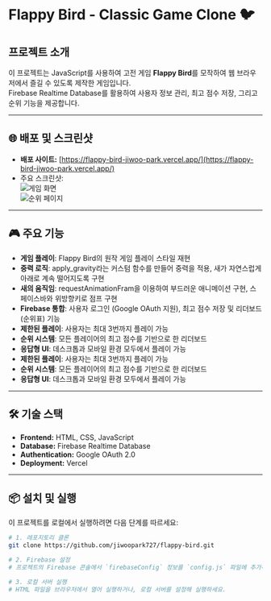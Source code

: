 # Flappy Bird - Classic Game Clone 🐦

## 프로젝트 소개

이 프로젝트는 JavaScript를 사용하여 고전 게임 **Flappy Bird**를 모작하여 웹 브라우저에서 즐길 수 있도록 제작한 게임입니다.  
Firebase Realtime Database를 활용하여 사용자 정보 관리, 최고 점수 저장, 그리고 순위 기능을 제공합니다.

---

## 🌐 배포 및 스크린샷

- **배포 사이트:** [https://flappy-bird-jiwoo-park.vercel.app/](https://flappy-bird-jiwoo-park.vercel.app/)
- 주요 스크린샷:  
  ![게임 화면](https://via.placeholder.com/500x300)  
  ![순위 페이지](https://via.placeholder.com/500x300)

---

## 🎮 주요 기능

- **게임 플레이**: Flappy Bird의 원작 게임 플레이 스타일 재현
- **중력 로직**: apply_gravity라는 커스텀 함수를 만들어 중력을 적용, 새가 자연스럽게 아래로 계속 떨어지도록 구현
- **새의 움직임**: requestAnimationFram을 이용하여 부드러운 애니메이션 구현, 스페이스바와 위방향키로 점프 구현
- **Firebase 통합**: 사용자 로그인 (Google OAuth 지원), 최고 점수 저장 및 리더보드(순위표) 기능
- **제한된 플레이**: 사용자는 최대 3번까지 플레이 가능
- **순위 시스템**: 모든 플레이어의 최고 점수를 기반으로 한 리더보드
- **응답형 UI**: 데스크톱과 모바일 환경 모두에서 플레이 가능
- **제한된 플레이**: 사용자는 최대 3번까지 플레이 가능
- **순위 시스템**: 모든 플레이어의 최고 점수를 기반으로 한 리더보드
- **응답형 UI**: 데스크톱과 모바일 환경 모두에서 플레이 가능

---

## 🛠 기술 스택

- **Frontend:** HTML, CSS, JavaScript
- **Database:** Firebase Realtime Database
- **Authentication:** Google OAuth 2.0
- **Deployment:** Vercel

---

## 📦 설치 및 실행

이 프로젝트를 로컬에서 실행하려면 다음 단계를 따르세요:

```bash
# 1. 레포지토리 클론
git clone https://github.com/jiwoopark727/flappy-bird.git

# 2. Firebase 설정
# 프로젝트의 Firebase 콘솔에서 `firebaseConfig` 정보를 `config.js` 파일에 추가하세요.

# 3. 로컬 서버 실행
# HTML 파일을 브라우저에서 열어 실행하거나, 로컬 서버를 설정해 실행하세요.
```
